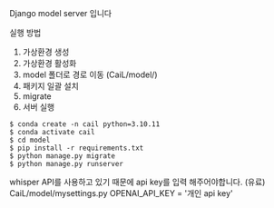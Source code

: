 Django model server 입니다

실행 방법

1. 가상환경 생성
2. 가상환경 활성화
3. model 폴더로 경로 이동 (CaiL/model/)
3. 패키지 일괄 설치
4. migrate
5. 서버 실행

```
$ conda create -n cail python=3.10.11
$ conda activate cail
$ cd model
$ pip install -r requirements.txt
$ python manage.py migrate
$ python manage.py runserver

```

whisper API를 사용하고 있기 때문에 api key를 입력 해주어야합니다. (유료)
CaiL/model/mysettings.py
OPENAI_API_KEY = '개인 api key'